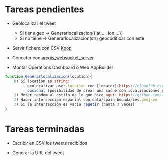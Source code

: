 # Tareas pendientes

* Geolocalizar el tweet
  - Si tiene geo ->  Generarlocalizacion({lat:..., lon:...})
  - Si no tiene -> Generarlocalizacion(str)
  geocodificar con este

* Servir fichero con CSV [Koop](https://esri-es.github.io/awesome-arcgis/arcgis/developers/profiles/devops/technologies/koop/)

* Conectar con [arcgis_websocket_server](https://github.com/esri-es/arcgis_websocket_server)

* Montar Operations Dashboard o Web AppBuilder

```js
function Generarlocalizacion(location){
    0) Sí location es string:
        - geolocalizar user.location con [locator](https://cloudlab.esri.es/server/rest/services/ESP_AdminPlaces/GeocodeServer)
        - opcional (posibilidad de crear una caché con localizaciones previas en memoria para reducir número de peticiones)
    1) Meter random al estilo de lo que hice aquí: https://github.com/esri-es/real-time-twitter-map/blob/master/js/twitterMap.js#L187
    2) Hacer interseccion espacial con data/spain-boundaries.geojson
    3) Si la intersección es vacía repetir (hasta 3 veces)
}
```


# Tareas terminadas

* Escribir en CSV los tweets recibidos

* Generar la URL del tweet
